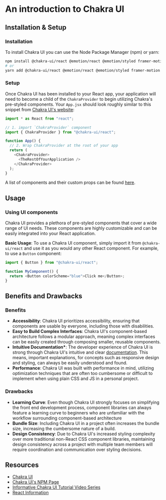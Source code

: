 # An introduction to Chakra UI

## Installation & Setup

### Installation

To install Chakra UI you can use the Node Package Manager (npm) or yarn:

```bash
npm install @chakra-ui/react @emotion/react @emotion/styled framer-motion
# or
yarn add @chakra-ui/react @emotion/react @emotion/styled framer-motion
```

### Setup

Once Chakra UI has been installed to your React app, your application will need to become a child of the `ChakraProvider` to begin utilizing Chakra's pre-styled components. Your `App.jsx` should look roughly similar to this snippet from [Chakra UI's website](https://chakra-ui.com/getting-started):

```js
import * as React from "react";

// 1. import `ChakraProvider` component
import { ChakraProvider } from "@chakra-ui/react";

function App() {
  // 2. Wrap ChakraProvider at the root of your app
  return (
    <ChakraProvider>
      <TheRestOfYourApplication />
    </ChakraProvider>
  );
}
```

A list of components and their custom props can be found [here](https://chakra-ui.com/docs/components).

## Usage

### Using UI components

Chakra UI provides a plethora of pre-styled components that cover a wide range of UI needs. These components are highly customizable and can be easily integrated into your React application.

**Basic Usage**:
To use a Chakra UI component, simply import it from `@chakra-ui/react` and use it as you would any other React component. For example, to use a `Button` component:

```js
import { Button } from "@chakra-ui/react";

function MyComponent() {
  return <Button colorScheme="blue">Click me</Button>;
}
```

## Benefits and Drawbacks

### Benefits

- **Accessibility**: Chakra UI prioritizes accessibility, ensuring that components are usable by everyone, including those with disabilities.
- **Easy to Build Complex Interfaces**: Chakra UI's component-based architecture follows a modular approach, meaning complex interfaces can be easily created through composing smaller, reusable components.
- **Intuitive Documentation\***: The developer experience of Chakra UI is strong through Chakra UI's intuitive and clear [documentation](https://chakra-ui.com/docs/styled-system/style-props). This means, important explanations, for concepts such as responsive design and styling, can always be easily understood and found.
- **Performance**: Chakra UI was built with performance in mind, utilizing optimization techniques that are often too cumbersome or difficult to implement when using plain CSS and JS in a personal project.

### Drawbacks

- **Learning Curve**: Even though Chakra UI strongly focuses on simplifying the front end development process, component libraries can always feature a learning curve to beginners who are unfamiliar with the workflow surrounding component-based architecture
- **Bundle Size**: Including Chakra UI in a project often increases the bundle size, increasing the cumbersome nature of a build.
- **Design Consistency**: Due to Chakra UI's increased styling complexity over more traditional non-React CSS component libraries, maintaining design consistency across a project with multiple team members will require coordination and communication over styling decisions.

## Resources

- [Chakra UI](https://chakra-ui.com/)
- [Chakra UI's NPM Page](https://www.npmjs.com/package/@chakra-ui/react)
- [Informative Chakra UI Tutorial Video Series](https://www.youtube.com/watch?v=iXsM6NkEmFc&list=PL4cUxeGkcC9hcnIeryurNMMcGBHp7AYlP)
- [React Information](./React.md)
